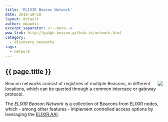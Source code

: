 ```yaml
---
title: 'ELIXIR Beacon Network'
date: 2018-10-18
layout: default
author: mbaudis
excerpt_separator: <!--more-->
www_link: http://ga4gh-beacon.github.io/network.html
category:
  - discovery_networks
tags:
  - network
---
```


## {{ page.title }}

<img style="float: right;" src="{{ '/assets/img/logo_beacon-network.png' | relative_url }}" />

Beacon networks consist of registries of multiple Beacons, in different locations, which can be queried through a common intercace or gateway protocol.

The _ELIXIR Beacon Network_ is a collection of Beacons from ELIXIR nodes, which - among other features - implement controlled access options by leveraging the [ELIXIR AAI](https://www.elixir-europe.org/services/compute/aai).

<!--more-->
